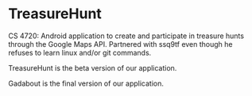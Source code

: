 # TreasureHunt
CS 4720: Android application to create and participate in treasure hunts through the Google Maps API. Partnered with ssq9tf even though he refuses to learn linux and/or git commands.

TreasureHunt is the beta version of our application. 

Gadabout is the final version of our application. 
